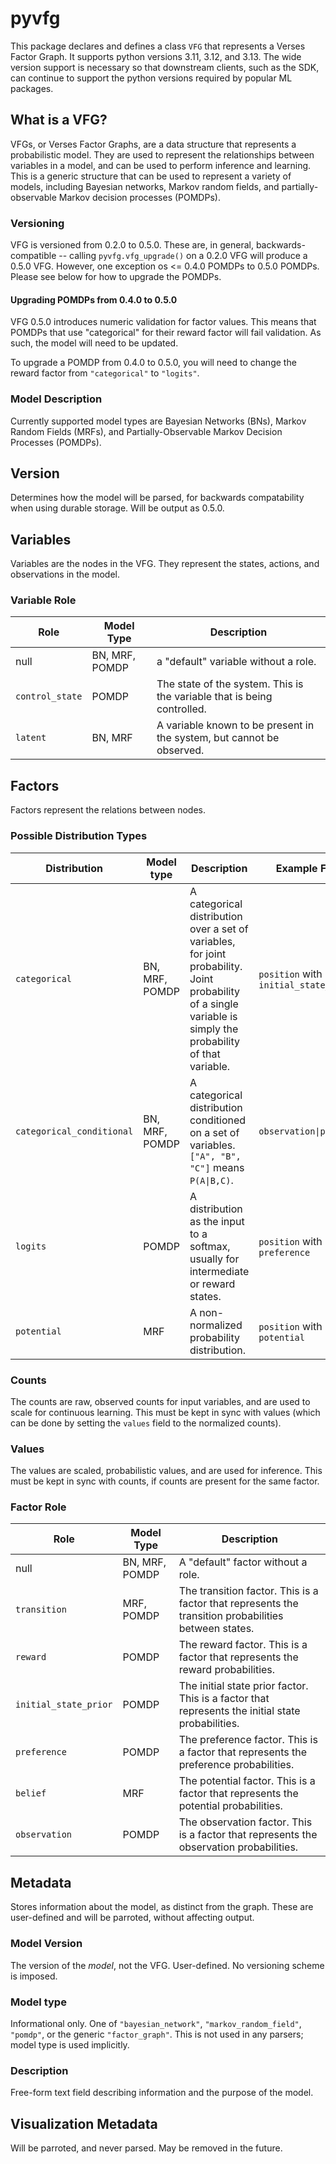 # pyvfg

This package declares and defines a class `VFG` that represents a Verses Factor Graph. It supports python versions 3.11,
3.12, and 3.13. The wide version support is necessary so that downstream clients, such as the SDK, can continue to
support the python versions required by popular ML packages.

## What is a VFG?
VFGs, or Verses Factor Graphs, are a data structure that represents a probabilistic model. They are used to represent
the relationships between variables in a model, and can be used to perform inference and learning. This is a generic
structure that can be used to represent a variety of models, including Bayesian networks, Markov random fields, and
partially-observable Markov decision processes (POMDPs).

### Versioning
VFG is versioned from 0.2.0 to 0.5.0. These are, in general, backwards-compatible -- calling `pyvfg.vfg_upgrade()` on
a 0.2.0 VFG will produce a 0.5.0 VFG. However, one exception os <= 0.4.0 POMDPs to 0.5.0 POMDPs. Please see below
for how to upgrade the POMDPs.

#### Upgrading POMDPs from 0.4.0 to 0.5.0
VFG 0.5.0 introduces numeric validation for factor values. This means that POMDPs that use "categorical" for their
reward factor will fail validation. As such, the model will need to be updated.

To upgrade a POMDP from 0.4.0 to 0.5.0, you will need to change the reward factor from `"categorical"` to `"logits"`.

### Model Description
Currently supported model types are Bayesian Networks (BNs), Markov Random Fields (MRFs), and
Partially-Observable Markov Decision Processes (POMDPs).

## Version
Determines how the model will be parsed, for backwards compatability when using durable storage. Will be output as 0.5.0.

## Variables
Variables are the nodes in the VFG. They represent the states, actions, and observations in the model.

### Variable Role
| Role            | Model Type     | Description                                                             |
|-----------------|----------------|-------------------------------------------------------------------------|
| null            | BN, MRF, POMDP | a "default" variable without a role.                                    |
| `control_state` | POMDP          | The state of the system. This is the variable that is being controlled. |
| `latent`        | BN, MRF        | A variable known to be present in the system, but cannot be observed.   | 

## Factors
Factors represent the relations between nodes.

### Possible Distribution Types
| Distribution              | Model type     | Description                                                                                                                                                   | Example Field                              |
|---------------------------|----------------|---------------------------------------------------------------------------------------------------------------------------------------------------------------|--------------------------------------------|
| `categorical`             | BN, MRF, POMDP | A categorical distribution over a set of variables, for joint probability. Joint probability of a single variable is simply the probability of that variable. | `position` with role `initial_state_prior` |
| `categorical_conditional` | BN, MRF, POMDP | A categorical distribution conditioned on a set of variables. `["A", "B", "C"]` means `P(A\|B,C)`.                                                            | `observation\|position`                    |
| `logits`                  | POMDP          | A distribution as the input to a softmax, usually for intermediate or reward states.                                                                          | `position` with role `preference`          |
| `potential`               | MRF            | A non-normalized probability distribution.                                                                                                                    | `position` with role `potential`           |

### Counts
The counts are raw, observed counts for input variables, and are used to scale for continuous learning. This must be kept
in sync with values (which can be done by setting the `values` field to the normalized counts).

### Values
The values are scaled, probabilistic values, and are used for inference. This must be kept in sync with counts, if counts
are present for the same factor.

### Factor Role
| Role                  | Model Type     | Description                                                                                            |
|-----------------------|----------------|--------------------------------------------------------------------------------------------------------|
| null                  | BN, MRF, POMDP | A "default" factor without a role.                                                                     |
| `transition`          | MRF, POMDP     | The transition factor. This is a factor that represents the transition probabilities between states. |
| `reward`              | POMDP          | The reward factor. This is a factor that represents the reward probabilities.                        |
| `initial_state_prior` | POMDP          | The initial state prior factor. This is a factor that represents the initial state probabilities.    |
| `preference`          | POMDP          | The preference factor. This is a factor that represents the preference probabilities.                |
| `belief`              | MRF            | The potential factor. This is a factor that represents the potential probabilities.                  |
| `observation`         | POMDP          | The observation factor. This is a factor that represents the observation probabilities.              |

## Metadata
Stores information about the model, as distinct from the graph. These are user-defined and will be parroted, without
affecting output.

### Model Version
The version of the *model*, not the VFG. User-defined. No versioning scheme is imposed.

### Model type
Informational only. One of `"bayesian_network"`, `"markov_random_field"`, `"pomdp"`, or the generic `"factor_graph"`.
This is not used in any parsers; model type is used implicitly.

### Description
Free-form text field describing information and the purpose of the model.

## Visualization Metadata
Will be parroted, and never parsed. May be removed in the future.